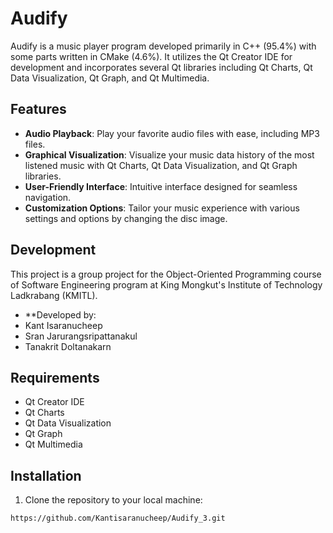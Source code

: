 # Audify

Audify is a music player program developed primarily in C++ (95.4%) with some parts written in CMake (4.6%). It utilizes the Qt Creator IDE for development and incorporates several Qt libraries including Qt Charts, Qt Data Visualization, Qt Graph, and Qt Multimedia.

## Features

- **Audio Playback**: Play your favorite audio files with ease, including MP3 files.
- **Graphical Visualization**: Visualize your music data history of the most listened music with Qt Charts, Qt Data Visualization, and Qt Graph libraries.
- **User-Friendly Interface**: Intuitive interface designed for seamless navigation.
- **Customization Options**: Tailor your music experience with various settings and options by changing the disc image.

## Development

This project is a group project for the Object-Oriented Programming course of Software Engineering program at King Mongkut's Institute of Technology Ladkrabang (KMITL).

- **Developed by:
- Kant Isaranucheep
- Sran Jarurangsripattanakul
- Tanakrit Doltanakarn

## Requirements

- Qt Creator IDE
- Qt Charts
- Qt Data Visualization
- Qt Graph
- Qt Multimedia

## Installation

1. Clone the repository to your local machine:

```bash
https://github.com/Kantisaranucheep/Audify_3.git

